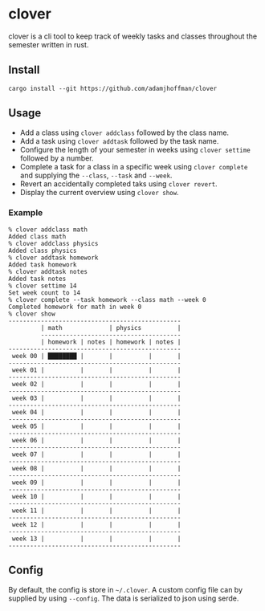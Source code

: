 # clover

clover is a cli tool to keep track of weekly tasks and classes throughout the semester written in rust. 

## Install

`cargo install --git https://github.com/adamjhoffman/clover`

## Usage

- Add a class using `clover addclass` followed by the class name.
- Add a task using `clover addtask` followed by the task name.
- Configure the length of your semester in weeks using `clover settime` followed by a number.
- Complete a task for a class in a specific week using `clover complete` and supplying the `--class`, `--task` and `--week`.
- Revert an accidentally completed taks using `clover revert`.
- Display the current overview using `clover show`.

### Example

```
% clover addclass math
Added class math
% clover addclass physics
Added class physics
% clover addtask homework
Added task homework
% clover addtask notes
Added task notes
% clover settime 14
Set week count to 14
% clover complete --task homework --class math --week 0
Completed homework for math in week 0
% clover show
------------------------------------------------
         | math             | physics          |
         ---------------------------------------
         | homework | notes | homework | notes |
------------------------------------------------
 week 00 | ████████ |       |          |       |
------------------------------------------------
 week 01 |          |       |          |       |
------------------------------------------------
 week 02 |          |       |          |       |
------------------------------------------------
 week 03 |          |       |          |       |
------------------------------------------------
 week 04 |          |       |          |       |
------------------------------------------------
 week 05 |          |       |          |       |
------------------------------------------------
 week 06 |          |       |          |       |
------------------------------------------------
 week 07 |          |       |          |       |
------------------------------------------------
 week 08 |          |       |          |       |
------------------------------------------------
 week 09 |          |       |          |       |
------------------------------------------------
 week 10 |          |       |          |       |
------------------------------------------------
 week 11 |          |       |          |       |
------------------------------------------------
 week 12 |          |       |          |       |
------------------------------------------------
 week 13 |          |       |          |       |
------------------------------------------------
```

## Config

By default, the config is store in `~/.clover`. A custom config file can by supplied by using `--config`. The data is serialized to json using serde.
